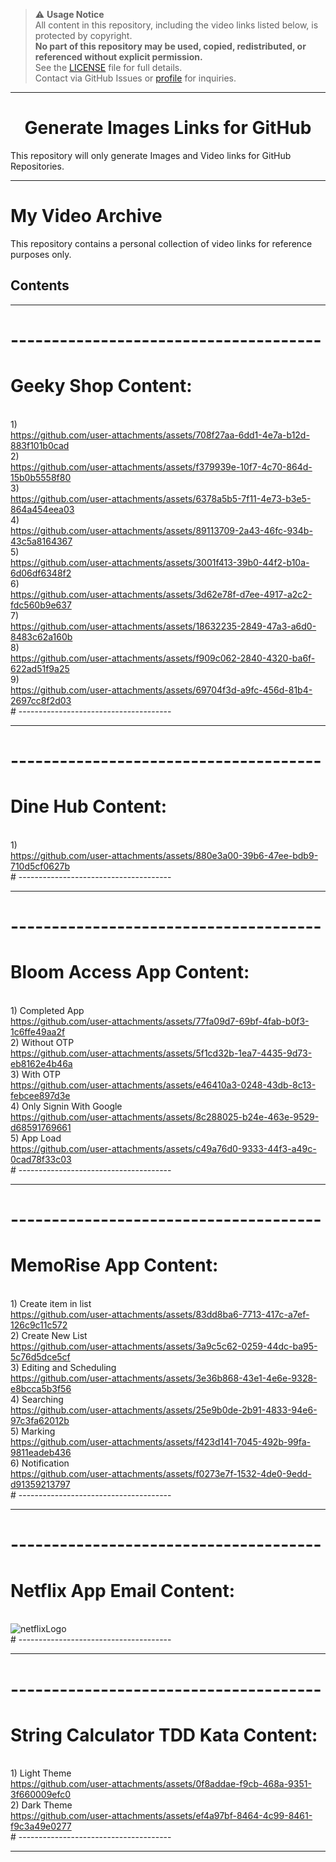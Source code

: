 > ⚠️ **Usage Notice**  
> All content in this repository, including the video links listed below, is protected by copyright.  
> **No part of this repository may be used, copied, redistributed, or referenced without explicit permission.**  
> See the [LICENSE](./LICENSE) file for full details.  
> Contact via GitHub Issues or [profile](https://github.com/deepanshubajaj) for inquiries.

---

<h1 align="center">Generate Images Links for GitHub</h1>

This repository will only generate Images and Video links for GitHub Repositories.

---

# My Video Archive

This repository contains a personal collection of video links for reference purposes only.

## Contents

---

# --------------------------------------
# Geeky Shop Content:

<br>1)<br>
https://github.com/user-attachments/assets/708f27aa-6dd1-4e7a-b12d-883f101b0cad
<br>2)<br>
https://github.com/user-attachments/assets/f379939e-10f7-4c70-864d-15b0b5558f80
<br>3)<br>
https://github.com/user-attachments/assets/6378a5b5-7f11-4e73-b3e5-864a454eea03
<br>4)<br>
https://github.com/user-attachments/assets/89113709-2a43-46fc-934b-43c5a8164367
<br>5)<br>
https://github.com/user-attachments/assets/3001f413-39b0-44f2-b10a-6d06df6348f2
<br>6)<br> 
https://github.com/user-attachments/assets/3d62e78f-d7ee-4917-a2c2-fdc560b9e637
<br>7)<br> 
https://github.com/user-attachments/assets/18632235-2849-47a3-a6d0-8483c62a160b
<br>8)<br> 
https://github.com/user-attachments/assets/f909c062-2840-4320-ba6f-622ad51f9a25
<br>9)<br> 
https://github.com/user-attachments/assets/69704f3d-a9fc-456d-81b4-2697cc8f2d03
<br># --------------------------------------

---

# --------------------------------------
# Dine Hub Content:

<br>1)<br>
https://github.com/user-attachments/assets/880e3a00-39b6-47ee-bdb9-710d5cf0627b
<br># --------------------------------------

---

# --------------------------------------
# Bloom Access App Content:

<br>1) Completed App<br>
https://github.com/user-attachments/assets/77fa09d7-69bf-4fab-b0f3-1c6ffe49aa2f
<br>2) Without OTP<br>
https://github.com/user-attachments/assets/5f1cd32b-1ea7-4435-9d73-eb8162e4b46a
<br>3) With OTP<br>
https://github.com/user-attachments/assets/e46410a3-0248-43db-8c13-febcee897d3e
<br>4) Only Signin With Google<br>
https://github.com/user-attachments/assets/8c288025-b24e-463e-9529-d68591769661
<br>5) App Load<br>
https://github.com/user-attachments/assets/c49a76d0-9333-44f3-a49c-0cad78f33c03
<br># --------------------------------------

---

# --------------------------------------
# MemoRise App Content:
<br>1) Create item in list<br>
https://github.com/user-attachments/assets/83dd8ba6-7713-417c-a7ef-126c9c11c572
<br>2) Create New List<br>
https://github.com/user-attachments/assets/3a9c5c62-0259-44dc-ba95-5c76d5dce5cf
<br>3) Editing and Scheduling<br>
https://github.com/user-attachments/assets/3e36b868-43e1-4e6e-9328-e8bcca5b3f56
<br>4) Searching<br>
https://github.com/user-attachments/assets/25e9b0de-2b91-4833-94e6-97c3fa62012b
<br>5) Marking<br>
https://github.com/user-attachments/assets/f423d141-7045-492b-99fa-9811eadeb436
<br>6) Notification<br>
https://github.com/user-attachments/assets/f0273e7f-1532-4de0-9edd-d91359213797
<br># --------------------------------------

---

# --------------------------------------
# Netflix App Email Content:
<br>![netflixLogo](https://github.com/user-attachments/assets/3ee1baed-8863-45eb-a35e-104f61d69d8e)
<br># --------------------------------------

---

# --------------------------------------
# String Calculator TDD Kata Content:
<br>1) Light Theme<br>
https://github.com/user-attachments/assets/0f8addae-f9cb-468a-9351-3f660009efc0
<br>2) Dark Theme<br>
https://github.com/user-attachments/assets/ef4a97bf-8464-4c99-8461-f9c3a49e0277
<br># --------------------------------------

---





















































